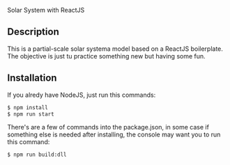 Solar System with ReactJS

## Description

This is a partial-scale solar systema model based on a ReactJS boilerplate. The objective is just tu practice something new but having some fun.


## Installation

If you alredy have NodeJS, just run this commands:

```sh
$ npm install
$ npm run start
```

There's are a few of commands into the package.json, in some case if something else is needed after installing, the console may want you to run this command:

```sh
$ npm run build:dll
```


